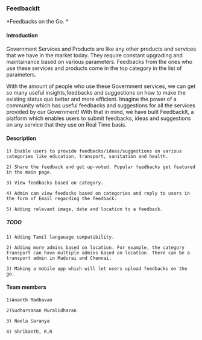 ### FeedbackIt
*Feedbacks on the Go. *

#### Introduction

Government Services and Products are like any other products and services that we have in the market today. They require constant upgrading and maintainance based on various parameters. Feedbacks from the ones who use these services and products come in the top category in the list of parameters.

With the amount of people who use these Government services, we can get so many useful insights,feedbacks and suggestions on how to make the existing status quo better and more efficient. Imagine the power of a community which has useful feedbacks and suggestions for all the services provided by our Government! With that in mind, we have built FeedbackIt, a platform which enables users to submit feedbacks, ideas and suggestions on any service that they use on Real Time basis.

#### Description
	
	1) Enable users to provide feedbacks/ideas/suggestions on various categories like education, transport, sanitation and health.

	2) Share the feedback and get up-voted. Popular feedbacks get featured in the main page.

	3) View feedbacks based on category. 

	4) Admin can view feedacks based on categories and reply to users in the form of Email regarding the feedback.

	5) Adding relevant image, date and location to a feedback.

##### TODO
	
	1) Adding Tamil langauage compatibility.

	2) Adding more admins based on location. For example, the category Transport can have multiple admins based on location. There can be a transport admin in Madurai and Chennai.

	3) Making a mobile app which will let users upload feedbacks on the go. 

#### Team members
	
	1)Ananth Madhavan

	2)Sudharsanan Muralidharan

	3) Neela Saranya

	4) Shrikanth, K,R





